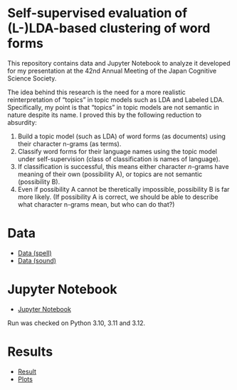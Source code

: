 # Self-supervised evaluation of (L-)LDA-based clustering of word forms

This repository contains data and Jupyter Notebook to analyze it developed for my presentation at the 42nd Annual Meeting of the Japan Cognitive Science Society.

The idea behind this research is the need for a more realistic reinterpretation of “topics” in topic models such as LDA and Labeled LDA. Specifically, my point is that “topics” in topic models are not semantic in nature despite its name. I proved this by the following reduction to absurdity:

1. Build a topic model (such as LDA) of word forms (as documents) using their character n-grams (as terms).
2. Classify word forms for their language names using the topic model under self-supervision (class of classification is names of language).
3. If classification is successful, this means either character $n$-grams have meaning of their own (possibility A), or topics are not semantic (possibility B).
4. Even if possibility A cannot be theretically impossible, possibility B is far more likely. (If possibility A is correct, we should be able to describe what character n-grams mean, but who can do that?)

# Data

- [Data (spell)](data-words-1k-most-common/)
- [Data (sound)](data-words-opendict-ipa/)

# Jupyter Notebook

- [Jupyter Notebook](LDA-classification-of-words-under-self-supervision.ipynb)

Run was checked on Python 3.10, 3.11 and 3.12.

# Results

- [Result](results/)
- [Plots](plots/)